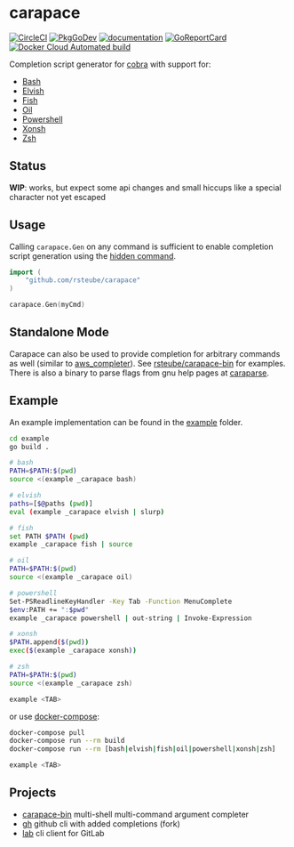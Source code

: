 # carapace

[![CircleCI](https://circleci.com/gh/rsteube/carapace.svg?style=svg)](https://circleci.com/gh/rsteube/carapace)
[![PkgGoDev](https://pkg.go.dev/badge/github.com/rsteube/carapace)](https://pkg.go.dev/github.com/rsteube/carapace)
[![documentation](https://img.shields.io/badge/documentation-grey)](https://rsteube.github.io/carapace/)
[![GoReportCard](https://goreportcard.com/badge/github.com/rsteube/carapace)](https://goreportcard.com/report/github.com/rsteube/carapace)
[![Docker Cloud Automated build](https://img.shields.io/docker/cloud/automated/rsteube/carapace)](https://hub.docker.com/r/rsteube/carapace)

Completion script generator for [cobra] with support for:

- [Bash](https://www.gnu.org/software/bash/manual/html_node/A-Programmable-Completion-Example.html)
- [Elvish](https://elv.sh/ref/edit.html#editcompletionarg-completer)
- [Fish](https://fishshell.com/docs/current/#writing-your-own-completions)
- [Oil](http://www.oilshell.org/blog/2018/10/10.html)
- [Powershell](https://docs.microsoft.com/en-us/powershell/module/microsoft.powershell.core/register-argumentcompleter)
- [Xonsh](https://xon.sh/tutorial_completers.html#writing-a-new-completer)
- [Zsh](https://github.com/zsh-users/zsh-completions/blob/master/zsh-completions-howto.org)


## Status

**WIP**: works, but expect some api changes and small hiccups like a special character not yet escaped

## Usage

Calling `carapace.Gen` on any command is sufficient to enable completion script generation using the [hidden command](https://rsteube.github.io/carapace/carapace/gen/hiddenSubcommand.html).

```go
import (
    "github.com/rsteube/carapace"
)

carapace.Gen(myCmd)
```

## Standalone Mode

Carapace can also be used to provide completion for arbitrary commands as well (similar to [aws_completer](https://docs.aws.amazon.com/cli/latest/userguide/cli-configure-completion.html)).
See [rsteube/carapace-bin](https://github.com/rsteube/carapace-bin) for examples. There is also a binary to parse flags from gnu help pages at [caraparse](https://github.com/rsteube/carapace-bin/tree/master/cmd/caraparse).

## Example

An example implementation can be found in the [example](./example/) folder.

```sh
cd example
go build .

# bash
PATH=$PATH:$(pwd)
source <(example _carapace bash)

# elvish
paths=[$@paths (pwd)]
eval (example _carapace elvish | slurp)

# fish
set PATH $PATH (pwd) 
example _carapace fish | source

# oil
PATH=$PATH:$(pwd)
source <(example _carapace oil)

# powershell
Set-PSReadlineKeyHandler -Key Tab -Function MenuComplete
$env:PATH += ":$pwd"
example _carapace powershell | out-string | Invoke-Expression

# xonsh
$PATH.append($(pwd))
exec($(example _carapace xonsh))

# zsh
PATH=$PATH:$(pwd)
source <(example _carapace zsh)

example <TAB>
```

or use [docker-compose](https://docs.docker.com/compose/):
```sh
docker-compose pull
docker-compose run --rm build
docker-compose run --rm [bash|elvish|fish|oil|powershell|xonsh|zsh]

example <TAB>
```

## Projects

- [carapace-bin](https://github.com/rsteube/carapace-bin) multi-shell multi-command argument completer
- [gh](https://github.com/rsteube/gh) github cli with added completions (fork)
- [lab](https://github.com/zaquestion/lab) cli client for GitLab

[cobra]:https://github.com/spf13/cobra
